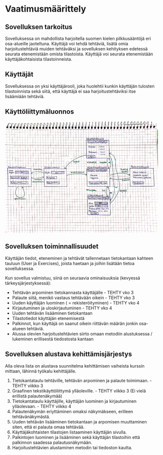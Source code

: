 # Vaatimusmäärittely

## Sovelluksen tarkoitus

Sovelluksessa on mahdollista harjoitella suomen kielen pilkkusääntöjä eri osa-alueille jaoteltuna.
Käyttäjä voi tehdä tehtäviä, lisätä omia harjoitustehtäviä muiden tehtäväksi ja sovelluksen kehityksen edetessä seurata etenemistään omista tilastoista.
Käyttäjä voi seurata etenemistään käyttäjäkohtaisista tilastoinneista.

## Käyttäjät

Sovelluksessa on yksi käyttäjärooli, joka huolehtii kunkin käyttäjän tulosten tilastoinnista sekä siitä, että käyttäjä ei saa harjoitustehtäviksi itse lisäämiään tehtäviä.

## Käyttöliittymäluonnos

<img src="https://github.com/sallasal/Ohte-2020/blob/master/Pilkkuharjoittelu/dokumentaatio/vaatimusmaarittely-1000.jpg" width="1000">

## Sovelluksen toiminnallisuudet

Käyttäjän tiedot, eteneminen ja tehtävät tallennetaan tietokantaan kahteen tauluun (User ja Exercises), joista haetaan ja joihin lisätään tietoa sovelluksessa. 

Kun sovellus valmistuu, siinä on seuraavia ominaisuuksia (kevyessä tärkeysjärjestyksessä):

- Tehtävän arpominen tietokannasta käyttäjälle - TEHTY vko 3
- Palaute siitä, menikö vastaus tehtävään oikein - TEHTY vko 3
- Uuden käyttäjän luominen ( = rekisteröityminen) - TEHTY vko 4
- Kirjautuminen ja uloskirjautuminen - TEHTY vko 4
- Uuden tehtävän lisääminen tietokantaan
- Tilastotiedot käyttäjän etenemisestä
- Palkinnot, kun käyttäjä on saanut oikein riittävän määrän jonkin osa-alueen tehtäviä.
- Alussa olevien harjoitustehtävien siirto omaan metodiin alustuksessa / lukeminen erillisestä tiedostosta kantaan

## Sovelluksen alustava kehittämisjärjestys

Alla oleva lista on alustava suunnitelma kehittämisen vaiheista kurssin mittaan, lähinnä työkalu kehittäjälle.

1. Tietokantataulu tehtäville, tehtävän arpominen ja palaute toimimaan. - TEHTY viikko 3
2. Graafinen tekstikäyttöliittymä ylläoleville. - TEHTY viikko 3 (Ei vielä erillistä palautenäkymää)
3. Tietokantataulu käyttäjille, käyttäjän luominen ja kirjautuminen ylläolevaan. - TEHTY viikko 4
4. Palautenäkymän eriyttäminen omaksi näkymäkseen, erilleen tehtävänäkymästä.
5. Uuden tehtävän lisääminen tietokantaan ja arpomisen muuttaminen siten, että ei palauta omaa tehtävää.
6. Käyttäjäkohtaisten tilastojen listaaminen käyttäjän sivulla.
7. Palkintojen luominen ja lisääminen sekä käyttäjän tilastoihin että palkinnon saadessa palautusnäkymään.
8. Harjoitustehtävien alustaminen metodin tai tiedoston kautta.
